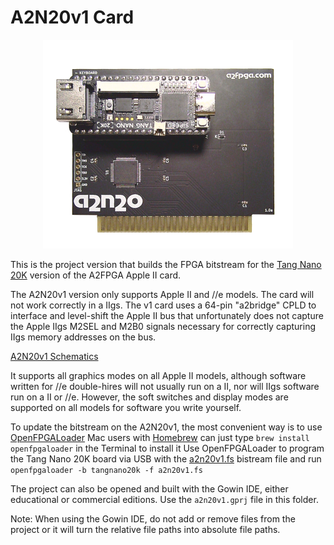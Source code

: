 # A2N20v1 Card

<p align="center">
  <img width="400" height="334" src="photos/a2n20v1.png">
</p>

This is the project version that builds the FPGA bitstream for the 
[Tang Nano 20K](https://wiki.sipeed.com/hardware/en/tang/tang-nano-20k/nano-20k.html)
version of the A2FPGA Apple II card.

The A2N20v1 version only supports Apple II and //e models.  The card will not
work correctly in a IIgs.  The v1 card uses a 64-pin "a2bridge" CPLD to interface
and level-shift the Apple II bus that unfortunately does not capture the Apple IIgs 
M2SEL and M2B0 signals necessary for correctly capturing IIgs memory addresses on the bus.

[A2N20v1 Schematics](sch/a2n20v1.pdf)

It supports all graphics modes on all Apple II models, although software written
for //e double-hires will not usually run on a II, nor will IIgs software run on
a II or //e.  However, the soft switches and display modes are supported on all
models for software you write yourself.

To update the bitstream on the A2N20v1, the most convenient way is to use [OpenFPGALoader](https://github.com/trabucayre/openFPGALoader)
Mac users with [Homebrew](https://brew.sh/) can just type `brew install openfpgaloader` in the Terminal to install it
Use OpenFPGALoader to program the Tang Nano 20K board via USB with the [a2n20v1.fs](impl/pnr/a2n20v1.fs) bistream file and run `openfpgaloader -b tangnano20k -f a2n20v1.fs`

The project can also be opened and built with the Gowin IDE, either educational
or commercial editions.  Use the `a2n20v1.gprj` file in this folder.

Note: When using the Gowin IDE, do not add or remove files from the project or it will
turn the relative file paths into absolute file paths.

